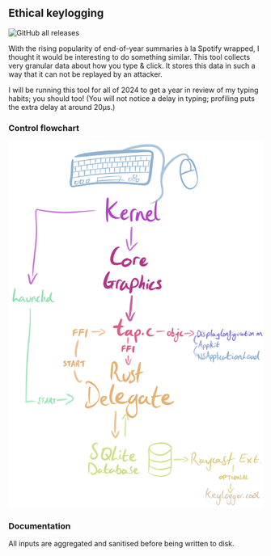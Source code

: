 ## Ethical keylogging

![GitHub all releases](https://img.shields.io/github/downloads/malted/keylogger.cool/total)

With the rising popularity of end-of-year summaries à la Spotify wrapped, I thought it would be interesting to do something similar.
This tool collects very granular data about how you type & click.
It stores this data in such a way that it can not be replayed by an attacker.

I will be running this tool for all of 2024 to get a year in review of my typing habits; you should too!
(You will not notice a delay in typing; profiling puts the extra delay at around 20μs.)

### Control flowchart

<picture>
  <source media="(max-width: 700px)" srcset="assets/flowchart.png" width="100%">
  <source media="(min-width: 701px)" srcset="assets/flowchart.png" width="50%">
  <img src="assets/flowchart.png" alt="control flowchart">
</picture>


### Documentation
All inputs are aggregated and sanitised before being written to disk.

